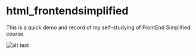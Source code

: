 # html_frontendsimplified

This is a quick demo and record of my self-studying of FrontEnd Simplified course.

![alt text](https://frontendsimplified.com/_nuxt/img/Frontend%20Simplified%20Logo.853fbda.png)
